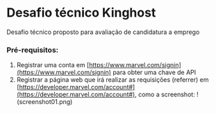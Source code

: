 # Desafio técnico Kinghost
Desafio técnico proposto para avaliação de candidatura a emprego

### Pré-requisitos:
1. Registrar uma conta em [https://www.marvel.com/signin](https://www.marvel.com/signin) para obter uma chave de API
2. Registrar a página web que irá realizar as requisições (referrer) em [https://developer.marvel.com/account#](https://developer.marvel.com/account#), como a screenshot:
!(screenshot01.png)
